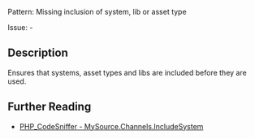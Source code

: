 Pattern: Missing inclusion of system, lib or asset type

Issue: -

## Description

Ensures that systems, asset types and libs are included before they are used.

## Further Reading

* [PHP_CodeSniffer - MySource.Channels.IncludeSystem](https://github.com/PHPCSStandards/PHP_CodeSniffer/blob/master/src/Standards/MySource/Sniffs/Channels/IncludeSystemSniff.php)